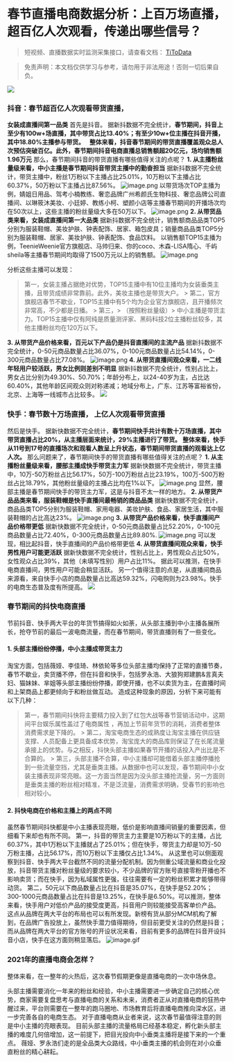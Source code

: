 # 春节直播电商数据分析：上百万场直播，超百亿人次观看，传递出哪些信号？

> 短视频、直播数据实时监测采集接口，请查看文档： [TiToData](https://www.titodata.com?from=douyinarticle)

> 免责声明：本文档仅供学习与参考，请勿用于非法用途！否则一切后果自负。



![](https://cdn.nlark.com/yuque/0/2021/png/97322/1614301180740-27a82caa-b0cb-4dc0-8b70-6fe047fbbc72.png#align=left&display=inline&height=240&margin=%5Bobject%20Object%5D&originHeight=240&originWidth=1080&size=0&status=done&style=none&width=1080)
<a name="FoZrS"></a>
### **抖音：春节超百亿人次观看带货直播，** 
**女装成直播间第一品类**
首先是抖音。
据新抖数据不完全统计，**春节期间，抖音上至少有100w+场直播，其中带货占比13.40%；有至少10w+位主播在抖音开播，其中18.80%主播参与带货。**
 
**整体来看，抖音春节期间的带货直播覆盖观众总人次预估突破百亿。此外，春节期间抖音电商直播总销售额超20亿元，场均销售额1.96万元** 那么，春节期间抖音的带货直播有哪些值得关注的点呢？ **1. 从主播粉丝量级来看，中小主播是春节期间抖音带货主播中的勤奋担当** 据新抖数据不完全统计，带货主播中，粉丝1万粉以下主播占比25.01%，10万粉以下主播占比60.37%，50万粉以下主播占比87.56%。
![image.png](https://cdn.nlark.com/yuque/0/2021/png/97322/1614301201407-077f3913-ad68-415f-a255-b599d35d2ac9.png#align=left&display=inline&height=254&margin=%5Bobject%20Object%5D&name=image.png&originHeight=508&originWidth=541&size=137615&status=done&style=none&width=270.5)
以带货场次TOP主播为例，婧姐日用品、驾考小楠教练、奢恋品牌广州希颜氏生物科技、奢恋品牌公司直播间、以琳筱沐美妆、小廷婷、教练小柯、塑颜小店等主播春节期间的开播场次均在50次以上，这些主播的粉丝量级大多在50万以下。
![image.png](https://cdn.nlark.com/yuque/0/2021/png/97322/1614301208251-869222b2-9f9a-4be6-9fb3-96191a01a4aa.png#align=left&display=inline&height=326&margin=%5Bobject%20Object%5D&name=image.png&originHeight=652&originWidth=587&size=241516&status=done&style=none&width=293.5)
**2. 从带货品类来看，女装成直播间第一大品类**
据新抖数据不完全统计，销售额商品品类TOP5分别为服装鞋帽、美妆护肤、钟表配饰、居家、箱包皮具；销量商品品类TOP5分别为服装鞋帽、居家、美妆护肤、钟表配饰、食品饮料。
以销售额TOP15主播为例，TeenieWeenie官方旗舰店、马帅归来、你的coco、木森-LISA隋心、千屿sheila等主播春节期间均取得了1500万元以上的销售额。
![image.png](https://cdn.nlark.com/yuque/0/2021/png/97322/1614301215682-a4877170-6a95-4fc9-9486-8ac0c48f1894.png#align=left&display=inline&height=404&margin=%5Bobject%20Object%5D&name=image.png&originHeight=807&originWidth=712&size=389959&status=done&style=none&width=356)


分析这些主播可以发现：
> 第一，女装主播占据绝对优势，TOP15主播中有10位主播均为女装垂类主播，且带货成绩非常靠前。此外，美妆主播也是带货大户。 > 第二，官方旗舰店春节不歇业，TOP15主播中有5个均为企业官方旗舰店，且开播频次非常高，不少都是日播。 > 第三，> （按照粉丝量级）> 中小主播是带货主力。TOP15主播中仅有阿纯是质量测评家、黑码科技2位主播粉丝较多，其他主播粉丝均在120万以下。


**3. 从带货产品价格来看，百元以下产品仍是抖音直播间的主流产品** 据新抖数据不完全统计，0-50元商品数量占比36.07%，0-100元商品数量占比54.14%，0-300元商品数量占比77.08%。
![image.png](https://cdn.nlark.com/yuque/0/2021/png/97322/1614301223428-4754d515-9b87-4575-bce1-a74fae071b69.png#align=left&display=inline&height=228&margin=%5Bobject%20Object%5D&name=image.png&originHeight=456&originWidth=538&size=26835&status=done&style=none&width=269)
**4. 从带货直播间观众来看，一二线年轻用户较活跃，男女比例则差别不明显** 据新抖数据不完全统计，性别占比上，男女占比分别为49.30%、50.70%；年龄分布上，以24-40岁为主，占比达60.40%，其他年龄区间观众则对称递减；地域分布上，广东、江苏等富裕省份，北京、上海等一线城市占比较多。 ![](https://cdn.nlark.com/yuque/0/2021/webp/97322/1614301180854-60260947-8958-4034-9a55-d8c3f4fbc2a2.webp#align=left&display=inline&height=31&margin=%5Bobject%20Object%5D&originHeight=240&originWidth=1080&size=0&status=done&style=none&width=140)
 
<a name="CzLMF"></a>
### **快手：春节数十万场直播，** **上亿人次观看带货直播**
然后是快手。
据新快数据不完全统计，**春节期间快手共计有数十万场直播，其中带货直播占比20%，从主播层面来统计，29%主播进行了带货。**
**整体来看，快手从11号到17号的直播场次和观看人数呈上升状态，春节期间带货直播的观看达上亿人次。** 那么问题来了，春节期间快手的带货直播有哪些值得关注的点呢？ **1. 从主播粉丝量级来看，腰部主播成快手带货主力军** 据新快数据不完全统计，带货主播中，10万-50万粉丝占比56.17%，50万-100万粉丝占比23.19%，100万-500万粉丝占比18.79%，其他粉丝量级的主播占比均在1%以下。
![image.png](https://cdn.nlark.com/yuque/0/2021/png/97322/1614301231650-60cfdc41-af7c-4021-83ae-a46a6e377568.png#align=left&display=inline&height=227&margin=%5Bobject%20Object%5D&name=image.png&originHeight=454&originWidth=539&size=123348&status=done&style=none&width=269.5)
显然，腰部主播是春节期间快手的带货主力军，这是与抖音不太一样的地方。 **2. 从带货产品品类来看，服装鞋帽是快手直播间最畅销的商品品类** 据新快数据不完全统计，商品品类TOP5分别为服装鞋帽、家用电器、美妆护肤、食品、家居生活，其中服装鞋帽的占比高达23%。
![image.png](https://cdn.nlark.com/yuque/0/2021/png/97322/1614301239658-1364fee7-8fc8-43f6-a7a7-1ac2bffcb5af.png#align=left&display=inline&height=203&margin=%5Bobject%20Object%5D&name=image.png&originHeight=406&originWidth=540&size=27078&status=done&style=none&width=270)
**3. 从带货产品价格来看，快手直播间产品价格带更低**
据新快数据不完全统计，0-50元商品数量占比52.20%，0-100元商品数量占比72.40%，0-300元商品数量占比89.80%.
![image.png](https://cdn.nlark.com/yuque/0/2021/png/97322/1614301246750-f54b80c8-782c-49d6-9cc8-137071f3f33e.png#align=left&display=inline&height=229&margin=%5Bobject%20Object%5D&name=image.png&originHeight=458&originWidth=545&size=26719&status=done&style=none&width=272.5)
可以发现，相比起抖音，快手直播间的产品价格带更低 **4. 从带货直播间观众来看，快手男性用户可能更活跃** 据新快数据不完全统计，性别占比上，男性观众占比50%，女性观众占比39%，其他（未填写性别）用户占比11%。 据此可以推测，在快手电商直播间，男性用户可能会稍显活跃。 另一个值得注意的点是，从直播间商品来源看，来自快手小店的商品数量占比高达59.32%，闪电购则为23.98%。快手的电商生态普及度有所提高。
![](https://cdn.nlark.com/yuque/0/2021/webp/97322/1614301180838-b94da57b-44f3-4b77-97fa-0ea74c4f3ea2.webp#align=left&display=inline&height=31&margin=%5Bobject%20Object%5D&originHeight=240&originWidth=1080&size=0&status=done&style=none&width=140)
<a name="LYO3T"></a>
### **春节期间的抖快电商直播**
节前抖音、快手两大平台的年货节搞得如火如荼，从头部主播到中小主播各展所长，抢夺节前的最后一波电商流量，而在春节期间，带货直播则有了一些变化。
<a name="MaVOH"></a>
#### **1. 头部主播纷纷停播，中小主播成带货主力**
淘宝方面，包括薇娅、李佳琦、林依轮等多位头部主播均保持了正常的直播节奏，春节不歇业，卖货播不停，但在抖音和快手，包括罗永浩、大狼狗郑建鹏&言真夫妇、猫妹妹、芈姐等头部主播纷纷停播，即使开播，也不以卖货为主，在直播时间和上架商品上都更倾向于和粉丝做互动。 造成这种现象的原因，分析下来可能有以下几种：
> 第一，春节期间抖快将主要精力投入到了红包大战等春节营销活动中，这期间平台娱乐属性盖过了电商属性 ，再加上节前年货节的消耗，消费者整体消费需求是下降的。 > 第二，淘宝电商生态的成熟度让淘宝主播在供应链支撑、人员配备上更具备成本优势，淘宝庞大的商品库则保证了在长尾流量承接上的优势。与之相反，抖快头部主播如果春节开播的话投入产出比是不合算的。 > 第三，头部主播不合算，中小主播却可能借着头部主播停播抢到一些流量空挡，尤其是垂类主播。从数据中也可以发现，春节期间中小女装主播表现非常亮眼。这一方面当然是因为没头部主播抢流量，另一方面则是垂类主播的粉丝相对精准，不是泛流量，消费需求明确，受春节的影响也相对较小。


<a name="NUZ6C"></a>
#### **2. 抖快电商在价格和主播上的两点不同**
虽然春节期间抖快都是中小主播表现亮眼，低价是影响直播间销量的重要因素，但细看下来却也有所不同。 第一，抖音的带货主力主要是10万粉以下的主播，占比60.37%，其中1万粉以下主播就占了25.01%；但在快手，带货主力却是10万-50万粉主播，占比56.17%，而10万粉以下主播仅占比1.34%。 从这里也可以侧面观察到抖音、快手两大平台截然不同的流量分配机制。因为侧重公域流量和商业化投放，抖音带货主播对粉丝量级的要求较小，不少品牌的官方账号直接零粉开播也不影响卖货；而在快手，因为私域属性更强，往往需要有一定的粉丝积累才能够带得动货。 第二，50元以下商品数量占比在抖音是35.07%，在快手是52.20%；300-1000元商品数量占比在抖音是13.25%，在快手是6.50%。可以推测，整体来看，快手用户对低价产品的接受度更高，抖音用户则较能接受高客单价产品。 这点从品牌在两大平台的布局也可以有所发现。新榜有货从部分MCM机构了解到，在品牌广告投放上，虽然快手潜力值得期待，但目前更受关注的仍然是抖音；而从品牌在两大平台的官方账号的开设状况来看，目前有更多的品牌在抖音开设抖音小店，快手在这方面则稍显落后。
![image.gif](https://cdn.nlark.com/yuque/0/2021/gif/97322/1614301180921-12cc01a2-9cd7-4777-89ea-d936ad641a5b.gif#align=left&display=inline&height=1&margin=%5Bobject%20Object%5D&name=image.gif&originHeight=1&originWidth=1&size=70&status=done&style=none&width=1)
<a name="w46B4"></a>
### **2021年的直播电商会怎样？**
整体来看，在一整年的火热后，这次春节假期更像是直播电商的一次中场休息。


头部主播需要消化一年来的粉丝和经验，中小主播需要进一步确定自己的核心优势，商家需要复盘思考与直播电商的关系和未来，消费者正从对直播电商的狂热中醒过来，平台则需要在一整年的跑马圈地、市场教育后将直播电商推向深水区，进一步完善各自的电商生态。 对于直播电商从业者来说，这次春节最值得注意的则是中小主播的亮眼表现。 目前头部主播的流量格局已经基本稳定，孵化新头部主播的难度几何倍增加，这一前提下，把目光投向中小垂类主播将是接下来的一个重点。 薇娅、罗永浩们走的是全品类大众路线，中小垂类主播的机会则在对小众垂直粉丝的精心耕耘。
